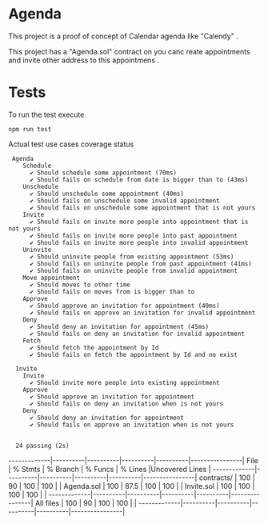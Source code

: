 # Agenda 

This project is a proof of concept of Calendar agenda  like "Calendy"  .


This project has a "Agenda.sol" contract on you canc reate appointments and invite other address to this appointmens .



# Tests
 
 To run the test execute 
 
 ```shell
 npm run test
 ```


Actual test use cases coverage status 

```shell
 Agenda
    Schedule
      ✔ Should schedule some appointment (70ms)
      ✔ Should fails on schedule from date is bigger than to (43ms)
    Unschedule
      ✔ Should unschedule some appointment (40ms)
      ✔ Should fails on unschedule some invalid appointment
      ✔ Should fails on unschedule some appointment that is not yours
    Invite
      ✔ Should fails on invite more people into appointment that is not yours
      ✔ Should fails on invite more people into past appointment
      ✔ Should fails on invite more people into invalid appointment
    Uninvite
      ✔ Should uninvite people from existing appointment (53ms)
      ✔ Should fails on uninvite people from past appointment (41ms)
      ✔ Should fails on uninvite people from invalid appointment
    Move appointment
      ✔ Should moves to other time
      ✔ Should fails on moves from is bigger than to
    Approve
      ✔ Should approve an invitation for appointment (40ms)
      ✔ Should fails on approve an invitation for invalid appointment
    Deny
      ✔ Should deny an invitation for appointment (45ms)
      ✔ Should fails on deny an invitation for invalid appointment
    Fetch
      ✔ Should fetch the appointment by Id 
      ✔ Should fails on fetch the appointment by Id and no exist 

  Invite
    Invite
      ✔ Should invite more people into existing appointment
    Approve
      ✔ Should approve an invitation for appointment
      ✔ Should fails on deny an invitation when is not yours
    Deny
      ✔ Should deny an invitation for appointment
      ✔ Should fails on approve an invitation when is not yours


  24 passing (2s)
```

-------------|----------|----------|----------|----------|----------------|
File         |  % Stmts | % Branch |  % Funcs |  % Lines |Uncovered Lines |
-------------|----------|----------|----------|----------|----------------|
 contracts/  |      100 |       90 |      100 |      100 |                |
  Agenda.sol |      100 |     87.5 |      100 |      100 |                |
  Invite.sol |      100 |      100 |      100 |      100 |                |
-------------|----------|----------|----------|----------|----------------|
All files    |      100 |       90 |      100 |      100 |                |
-------------|----------|----------|----------|----------|----------------|
